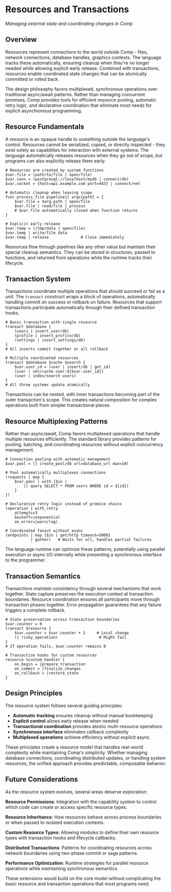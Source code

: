 # Resources and Transactions

*Managing external state and coordinating changes in Comp*

## Overview

Resources represent connections to the world outside Comp - files, network connections, database handles, graphics contexts. The language tracks these automatically, ensuring cleanup when they're no longer needed while allowing explicit early release. Combined with transactions, resources enable coordinated state changes that can be atomically committed or rolled back.

The design philosophy favors multiplexed, synchronous operations over traditional async/await patterns. Rather than managing concurrent promises, Comp provides tools for efficient resource pooling, automatic retry logic, and declarative coordination that eliminate most needs for explicit asynchronous programming.

## Resource Fundamentals

A resource is an opaque handle to something outside the language's control. Resources cannot be serialized, copied, or directly inspected - they exist solely as capabilities for interaction with external systems. The language automatically releases resources when they go out of scope, but programs can also explicitly release them early.

```comp
# Resources are created by system functions
$var.file = (path/to/file | open/file)
$var.conn = (postgresql://localhost/mydb | connect/db)
$var.socket = {host=api.example.com port=443} | connect/net

# Automatic cleanup when leaving scope
func process_file pipeline{} args{path} = {
    $var.file = $arg.path | open/file
    $var.file | read/file | process
    # $var.file automatically closed when function returns
}

# Explicit early release
$var.temp = (/tmp/data | open/file)
$var.temp | write/file data
$var.temp | release              # Close immediately
```

Resources flow through pipelines like any other value but maintain their special cleanup semantics. They can be stored in structures, passed to functions, and returned from operations while the runtime tracks their lifecycle.

## Transaction System

Transactions coordinate multiple operations that should succeed or fail as a unit. The `transact` construct wraps a block of operations, automatically handling commit on success or rollback on failure. Resources that support transactions participate automatically through their defined transaction hooks.

```comp
# Basic transaction with single resource
transact $database {
    (users | insert_user/db)
    (profile | insert_profile/db)
    (settings | insert_settings/db)
}
# All inserts commit together or all rollback

# Multiple coordinated resources
transact $database $cache $search {
    $var.user_id = (user | insert/db | get_id)
    (user | set/cache user:${$var.user_id})
    (user | index/search users)
}
# All three systems update atomically
```

Transactions can be nested, with inner transactions becoming part of the outer transaction's scope. This creates natural composition for complex operations built from simpler transactional pieces.

## Resource Multiplexing Patterns

Rather than async/await, Comp favors multiplexed operations that handle multiple resources efficiently. The standard library provides patterns for pooling, batching, and coordinating resources without explicit concurrency management.

```comp
# Connection pooling with automatic management
$var.pool = (| create_pool/db url=database_url max=10)

# Pool automatically multiplexes connections
(requests | map {
    $var.pool | with {$in |
        (| query SELECT * FROM users WHERE id = ${id})
    }
})

# Declarative retry logic instead of promise chains
(operation | with_retry 
    attempts=3
    backoff=|exponential
    on_error=|warn/log)

# Coordinated fanout without async
(endpoints | map {$in | get/http timeout=5000}
           | gather)   # Waits for all, handles partial failures
```

The language runtime can optimize these patterns, potentially using parallel execution or async I/O internally while presenting a synchronous interface to the programmer.

## Transaction Semantics

Transactions maintain consistency through several mechanisms that work together. State capture preserves the execution context at transaction boundaries. Resource coordination ensures all participants move through transaction phases together. Error propagation guarantees that any failure triggers a complete rollback.

```comp
# State preservation across transaction boundaries
$var.counter = 0
transact $resource {
    $var.counter = $var.counter + 1     # Local change
    (| risky_operation)                  # Might fail
}
# If operation fails, $var.counter remains 0

# Transaction hooks for custom resources
resource %custom_handler {
    on_begin = |prepare_transaction
    on_commit = |finalize_changes  
    on_rollback = |restore_state
}
```

## Design Principles

The resource system follows several guiding principles:

- **Automatic tracking** ensures cleanup without manual bookkeeping
- **Explicit control** allows early release when needed
- **Transactional coordination** provides atomic multi-resource operations
- **Synchronous interface** eliminates callback complexity
- **Multiplexed operations** achieve efficiency without explicit async

These principles create a resource model that handles real-world complexity while maintaining Comp's simplicity. Whether managing database connections, coordinating distributed updates, or handling system resources, the unified approach provides predictable, composable behavior.

## Future Considerations

As the resource system evolves, several areas deserve exploration:

**Resource Permissions**: Integration with the capability system to control which code can create or access specific resource types.

**Resource Inheritance**: How resources behave across process boundaries or when passed to isolated execution contexts.

**Custom Resource Types**: Allowing modules to define their own resource types with transaction hooks and lifecycle callbacks.

**Distributed Transactions**: Patterns for coordinating resources across network boundaries using two-phase commit or saga patterns.

**Performance Optimization**: Runtime strategies for parallel resource operations while maintaining synchronous semantics.

These extensions would build on the core model without complicating the basic resource and transaction operations that most programs need.